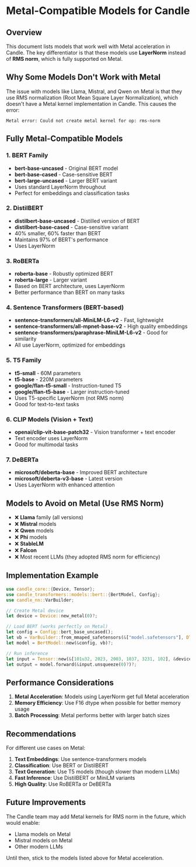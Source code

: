 # Metal-Compatible Models for Candle

## Overview

This document lists models that work well with Metal acceleration in Candle. The key differentiator is that these models use **LayerNorm** instead of **RMS norm**, which is fully supported on Metal.

## Why Some Models Don't Work with Metal

The issue with models like Llama, Mistral, and Qwen on Metal is that they use RMS normalization (Root Mean Square Layer Normalization), which doesn't have a Metal kernel implementation in Candle. This causes the error:
```
Metal error: Could not create metal kernel for op: rms-norm
```

## Fully Metal-Compatible Models

### 1. BERT Family
- **bert-base-uncased** - Original BERT model
- **bert-base-cased** - Case-sensitive BERT
- **bert-large-uncased** - Larger BERT variant
- Uses standard LayerNorm throughout
- Perfect for embeddings and classification tasks

### 2. DistilBERT
- **distilbert-base-uncased** - Distilled version of BERT
- **distilbert-base-cased** - Case-sensitive variant
- 40% smaller, 60% faster than BERT
- Maintains 97% of BERT's performance
- Uses LayerNorm

### 3. RoBERTa
- **roberta-base** - Robustly optimized BERT
- **roberta-large** - Larger variant
- Based on BERT architecture, uses LayerNorm
- Better performance than BERT on many tasks

### 4. Sentence Transformers (BERT-based)
- **sentence-transformers/all-MiniLM-L6-v2** - Fast, lightweight
- **sentence-transformers/all-mpnet-base-v2** - High quality embeddings
- **sentence-transformers/paraphrase-MiniLM-L6-v2** - Good for similarity
- All use LayerNorm, optimized for embeddings

### 5. T5 Family
- **t5-small** - 60M parameters
- **t5-base** - 220M parameters
- **google/flan-t5-small** - Instruction-tuned T5
- **google/flan-t5-base** - Larger instruction-tuned
- Uses T5-specific LayerNorm (not RMS norm)
- Good for text-to-text tasks

### 6. CLIP Models (Vision + Text)
- **openai/clip-vit-base-patch32** - Vision transformer + text encoder
- Text encoder uses LayerNorm
- Good for multimodal tasks

### 7. DeBERTa
- **microsoft/deberta-base** - Improved BERT architecture
- **microsoft/deberta-v3-base** - Latest version
- Uses LayerNorm with enhanced attention

## Models to Avoid on Metal (Use RMS Norm)

- ❌ **Llama** family (all versions)
- ❌ **Mistral** models
- ❌ **Qwen** models
- ❌ **Phi** models
- ❌ **StableLM**
- ❌ **Falcon**
- ❌ Most recent LLMs (they adopted RMS norm for efficiency)

## Implementation Example

```rust
use candle_core::{Device, Tensor};
use candle_transformers::models::bert::{BertModel, Config};
use candle_nn::VarBuilder;

// Create Metal device
let device = Device::new_metal(0)?;

// Load BERT (works perfectly on Metal)
let config = Config::bert_base_uncased();
let vb = VarBuilder::from_mmaped_safetensors(&["model.safetensors"], DType::F32, &device)?;
let model = BertModel::new(&config, vb)?;

// Run inference
let input = Tensor::new(&[101u32, 2023, 2003, 1037, 3231, 102], &device)?;
let output = model.forward(&input.unsqueeze(0)?)?;
```

## Performance Considerations

1. **Metal Acceleration**: Models using LayerNorm get full Metal acceleration
2. **Memory Efficiency**: Use F16 dtype when possible for better memory usage
3. **Batch Processing**: Metal performs better with larger batch sizes

## Recommendations

For different use cases on Metal:

1. **Text Embeddings**: Use sentence-transformers models
2. **Classification**: Use BERT or DistilBERT
3. **Text Generation**: Use T5 models (though slower than modern LLMs)
4. **Fast Inference**: Use DistilBERT or MiniLM variants
5. **High Quality**: Use RoBERTa or DeBERTa

## Future Improvements

The Candle team may add Metal kernels for RMS norm in the future, which would enable:
- Llama models on Metal
- Mistral models on Metal
- Other modern LLMs

Until then, stick to the models listed above for Metal acceleration.